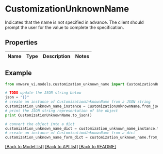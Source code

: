 # CustomizationUnknownName

Indicates that the name is not specified in advance.  The client should prompt the user for the value to complete the specification. 

## Properties
Name | Type | Description | Notes
------------ | ------------- | ------------- | -------------

## Example

```python
from vmware_vi.models.customization_unknown_name import CustomizationUnknownName

# TODO update the JSON string below
json = "{}"
# create an instance of CustomizationUnknownName from a JSON string
customization_unknown_name_instance = CustomizationUnknownName.from_json(json)
# print the JSON string representation of the object
print CustomizationUnknownName.to_json()

# convert the object into a dict
customization_unknown_name_dict = customization_unknown_name_instance.to_dict()
# create an instance of CustomizationUnknownName from a dict
customization_unknown_name_form_dict = customization_unknown_name.from_dict(customization_unknown_name_dict)
```
[[Back to Model list]](../README.md#documentation-for-models) [[Back to API list]](../README.md#documentation-for-api-endpoints) [[Back to README]](../README.md)


